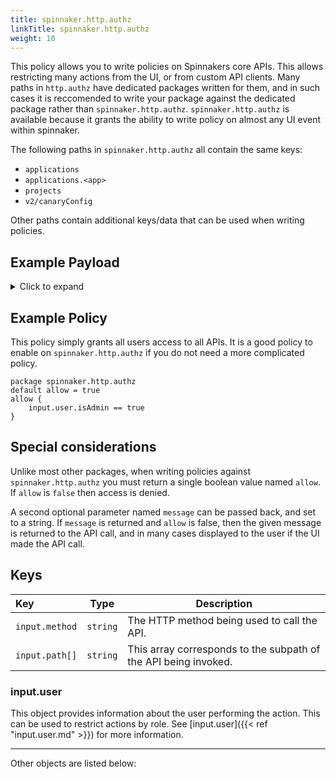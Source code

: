 ```yaml
---
title: spinnaker.http.authz
linkTitle: spinnaker.http.authz
weight: 10
---
```


This policy allows you to write policies on Spinnakers core APIs. This allows restricting many actions from the UI, or from custom API clients. Many paths in `http.authz` have dedicated packages written for them, and in such cases it is reccomended to write your package against the dedicated package rather than `spinnaker.http.authz`. `spinnaker.http.authz` is available because it grants the ability to write policy on almost any UI event within spinnaker.

The following paths in `spinnaker.http.authz` all contain the same keys:

 - `applications`
 - `applications.<app>`
 - `projects`
 - `v2/canaryConfig`

Other paths contain additional keys/data that can be used when writing policies.

## Example Payload

<details><summary>Click to expand</summary>

```json
{
  "input": {
    "method": "GET",
    "path": [
      "applications"
    ],
    "user": {
      "isAdmin": false,
      "roles": [
        {
          "name": "armory-io",
          "source": "GITHUB_TEAMS"
        },
        {
          "name": "productmanagers",
          "source": "GITHUB_TEAMS"
        }
      ],
      "username": "myUserName"
    }
  }
}
```
</details>

## Example Policy

This policy simply grants all users access to all APIs. It is a good policy to enable on `spinnaker.http.authz` if you do not need a more complicated policy.

```rego
package spinnaker.http.authz
default allow = true
allow {
    input.user.isAdmin == true
}
```

## Special considerations

Unlike most other packages, when writing policies against `spinnaker.http.authz` you must return a single boolean value named `allow`. If `allow` is `false` then access is denied.

A second optional parameter named `message` can be passed back, and set to a string. If `message` is returned and `allow` is false, then the given message is returned to the API call, and in many cases displayed to the user if the UI made the API call.

 ## Keys

| Key                         | Type      | Description                                                     |
| :-------------------------- | --------- | --------------------------------------------------------------- |
| `input.method`              | `string`  | The HTTP method being used to call the API.                     |
| `input.path[]`              | `string`  | This array corresponds to the subpath of the API being invoked. |

### input.user

This object provides information about the user performing the action. This can be used to restrict actions by role. See [input.user]({{< ref "input.user.md" >}}) for more information.

<hr/>

Other objects are listed below:
